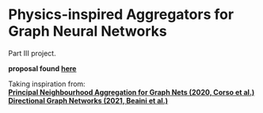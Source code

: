 # Physics-inspired Aggregators for Graph Neural Networks

Part III project. 

**proposal found [here](#)**     

Taking inspiration from: <br> 
**[Principal Neighbourhood Aggregation for Graph Nets (2020, Corso et al.)](https://arxiv.org/pdf/2004.05718.pdf)** <br>
**[Directional Graph Networks (2021, Beaini et al.)](https://arxiv.org/pdf/2010.02863.pdf)**

